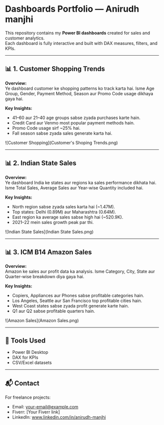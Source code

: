# Dashboards Portfolio — Anirudh manjhi

This repository contains my **Power BI dashboards** created for sales and customer analytics.  
Each dashboard is fully interactive and built with DAX measures, filters, and KPIs.

---

## 📊 1. Customer Shopping Trends
**Overview:**  
Ye dashboard customer ke shopping patterns ko track karta hai. Isme Age Group, Gender, Payment Method, Season aur Promo Code usage dikhaya gaya hai.  

**Key Insights:**  
- 41–60 aur 21–40 age groups sabse zyada purchases karte hain.  
- Credit Card aur Venmo most popular payment methods hain.  
- Promo Code usage sirf ~25% hai.  
- Fall season sabse zyada sales generate karta hai.  

![Customer Shopping](Customer's Shoping Trends.png)

---

## 📊 2. Indian State Sales
**Overview:**  
Ye dashboard India ke states aur regions ka sales performance dikhata hai. Isme Total Sales, Average Sales aur Year-wise Quantity included hai.  

**Key Insights:**  
- North region sabse zyada sales karta hai (~1.47M).  
- Top states: Delhi (0.89M) aur Maharashtra (0.64M).  
- East region ka average sales sabse high hai (~520.9K).  
- 2021–22 mein sales growth peak par thi.  

![Indian State Sales](Indian State Sales.png)

---

## 📊 3. ICM B14 Amazon Sales
**Overview:**  
Amazon ke sales aur profit data ka analysis. Isme Category, City, State aur Quarter-wise breakdown diya gaya hai.  

**Key Insights:**  
- Copiers, Appliances aur Phones sabse profitable categories hain.  
- Los Angeles, Seattle aur San Francisco top profitable cities hain.  
- West Coast states sabse zyada profit generate karte hain.  
- Q1 aur Q2 sabse profitable quarters hain.  

![Amazon Sales](Amazon Sales.png)

---

## 🔧 Tools Used
- Power BI Desktop  
- DAX for KPIs  
- CSV/Excel datasets  

---

## 📬 Contact
For freelance projects:  
- Email: your-email@example.com  
- Fiverr: [Your Fiverr link]  
- LinkedIn: www.linkedin.com/in/anirudh-manjhi
